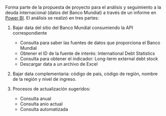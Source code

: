Forma parte de la propuesta de proyecto para el análisis y seguimiento a la deuda internacional (datos del Banco Mundial) a través de un informe en [Power BI](https://github.com/EvelynOr/4.Portafolio/tree/main/No_Empresarial). El análisis se realizó en tres partes:

1. Bajar data del sitio del Banco Mundial consumiendo la API correspondiente
   - Consulta para saber las fuentes de datos que proporciona el Banco Mundial
   - Obtener el ID de la fuente de interés: International Debt Statistics
   - Consulta para obtener el indicador: Long-term external debt stock
   - Descargar data a un archivo de Excel
     
2. Bajar data complementaria: código de país, código de región, nombre de la región y nivel de ingreso.   

3. Procesos de actualización sugeridos:
   - Consulta anual
   - Consulta anio actual
   - Consulta automatizada


